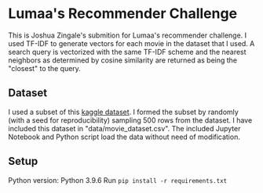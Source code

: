 # Lumaa's Recommender Challenge

This is Joshua Zingale's submition for Lumaa's recommender challenge. I used TF-IDF to generate vectors for each movie in the dataset that I used. A search query is vectorized with the same TF-IDF scheme and the nearest neighbors as determined by cosine similarity are returned as being the "closest" to the query.

## Dataset

I used a subset of this [kaggle dataset](https://www.kaggle.com/datasets/utkarshx27/movies-dataset?resource=download). I formed the subset by randomly (with a seed for reproducibility) sampling 500 rows from the dataset. I have included this dataset in "data/movie_dataset.csv". The included Jupyter Notebook and Python script load the data without need of modification.

## Setup
Python version: Python 3.9.6
Run `pip install -r requirements.txt`
